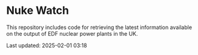 # Nuke Watch

This repository includes code for retrieving the latest information available on the output of EDF nuclear power plants in the UK.

Last updated: 2025-02-01 03:18